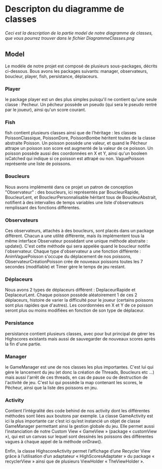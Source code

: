# Descripton du diagramme de classes

###### Ceci est la description de la partie model de notre diagramme de classes, que vous pourrez trouver dans le fichier DiagrammeClasses.png


## Model
Le modèle de notre projet est composé de plusieurs sous-packages, décrits ci-dessous.
Bous avons les packages suivants: manager, observateurs, boucleur, player, fish, persistance, déplaceurs.


### Player
le package player est un des plus simples puisqu'il ne contient qu'une seule classe : Pecheur. Un pêcheur possède un pseudo (qui sera le pseudo rentré par le joueur), ainsi qu'un score courant.

### Fish
fish contient plusieurs classes ainsi que de l'héritage : les classes PoissonClassique, PoissonDore, PoissonBombe héritent toutes de la classe abstraite Poisson. Un poisson possède une valeur, et quand le Pêcheur attrape un poisson son score est augmenté de la valeur de ce poisson. Un poisson possède aussi des coordonnées en X et Y, ainsi qu'un booleen isCatched qui indique si ce poisson est attrapé ou non.
VaguePoisson représente une liste de poissons.

### Boucleurs
Nous avons implémenté dans ce projet un patron de conception "Observateur" : des boucleurs, ici représentés par BoucleurRapide, BoucleurLent, et BoucleurPersonnalisable héritant tous de BoucleurAbstrait, notifient à des intervalles de temps variables une liste d'observateurs remplissant des fonctions différentes.

### Observateurs
Ces observateurs, attachés à des boucleurs, sont placés dans un package différent. Chacun a une utilité différente, mais ils implémentent tous la même interface Observateur possédant une unique méthode abstraite : update().
C'est cette méthode qui sera appelée quand le boucleur notifie l'observateur.
Chaque type d'observateur a une fonction différente : AnimVaguePoisson s'occupe du déplacement de nos poissons, ObservateurCréationPoisson crée de nouveaux poissons toutes les 7 secondes (modifiable) et Timer gère le temps de jeu restant.

### Déplaceurs
Nous avons 2 types de déplaceurs différent : DeplaceurRapide et DeplaceurLent. Chaque poisson possède aléatoirement 1 de ces 2 déplaceurs, histoire de varier la difficulté pour le joueur (certains poissons sont plus rapides que d'autres). Les coordonnées en X et Y de ce poisson seront plus ou moins modifiées en fonction de son type de déplaceur.

### Persistance
persistance contient plusieurs classes, avec pour but principal de gérer les Highscores existants mais aussi de sauvegarder de nouveaux scores après la fin d'une partie.

### Manager
le GameManager est une de nos classes les plus importantes. C'est lui qui gère le lancement du jeu (et donc la création de Threads, Boucleurs etc ...) mais aussi l'arrêt de ces threads, en cas de pause ou de destruction de l'activité de jeu.
C'est lui qui possède la map contenant les scores, le Pêcheur, ainsi que la liste des poissons en jeu. 

### Activity
Contient l’intégralité des code behind de nos activity dont les différentes méthodes sont liées aux boutons par exemple. La classe GameActivity est ici la plus importante car c’est ici qu’est instancié un objet de classe GameManager permettant ainsi la gestion globale du jeu. Elle permet aussi l’instanciation de notre Custom View « GameView » (package « customView »), qui est un canvas sur lequel sont dessinés les poissons des différentes vagues à chaque appel de la méthode onDraw().

Enfin, la classe HighscoreActivity permet l’affichage d’une Recycler View grâce à l’utilisation d’un adaptateur « HighScoresAdaptater » du package « recyclerView » ainsi que de plusieurs ViewHolder « TheViewHolder ».